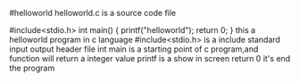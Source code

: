 #helloworld
helloworld.c is a source code file
 
 #include<stdio.h>
 int main()
 {
    printf("helloworld");
    return 0;
 }
 this a helloworld program in c language
 #include<stdio.h> is a include standard input output header file
 int main is a starting point of c program,and function will return a integer value
 printf is a show in screen
 return 0 it's end the program
   